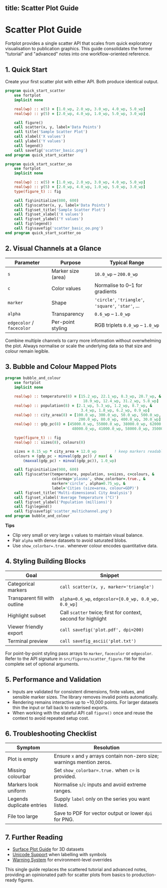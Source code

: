 title: Scatter Plot Guide
---

# Scatter Plot Guide

Fortplot provides a single scatter API that scales from quick exploratory
visualisation to publication graphics. This guide consolidates the former
"tutorial" and "advanced" notes into one workflow-oriented reference.

## 1. Quick Start

Create your first scatter plot with either API. Both produce identical output.

```fortran
program quick_start_scatter
    use fortplot
    implicit none

    real(wp) :: x(5) = [1.0_wp, 2.0_wp, 3.0_wp, 4.0_wp, 5.0_wp]
    real(wp) :: y(5) = [2.0_wp, 4.0_wp, 1.0_wp, 5.0_wp, 3.0_wp]

    call figure()
    call scatter(x, y, label='Data Points')
    call title('Sample Scatter Plot')
    call xlabel('X values')
    call ylabel('Y values')
    call legend()
    call savefig('scatter_basic.png')
end program quick_start_scatter
```

```fortran
program quick_start_scatter_oo
    use fortplot
    implicit none

    real(wp) :: x(5) = [1.0_wp, 2.0_wp, 3.0_wp, 4.0_wp, 5.0_wp]
    real(wp) :: y(5) = [2.0_wp, 4.0_wp, 1.0_wp, 5.0_wp, 3.0_wp]
    type(figure_t) :: fig

    call fig%initialize(800, 600)
    call fig%scatter(x, y, label='Data Points')
    call fig%set_title('Sample Scatter Plot')
    call fig%set_xlabel('X values')
    call fig%set_ylabel('Y values')
    call fig%legend()
    call fig%savefig('scatter_basic_oo.png')
end program quick_start_scatter_oo
```

## 2. Visual Channels at a Glance

| Parameter | Purpose | Typical Range |
|-----------|---------|---------------|
| `s`       | Marker size (area) | `10.0_wp` – `200.0_wp` |
| `c`       | Color values        | Normalise to 0–1 for gradients |
| `marker`  | Shape               | `'circle'`, `'triangle'`, `'square'`, `'star'`, ... |
| `alpha`   | Transparency        | `0.6_wp` – `1.0_wp` |
| `edgecolor` / `facecolor` | Per-point styling | RGB triplets `0.0_wp` – `1.0_wp` |

Combine multiple channels to carry more information without overwhelming the
plot. Always normalise or scale the underlying data so that size and colour
remain legible.

## 3. Bubble and Colour Mapped Plots

```fortran
program bubble_and_colour
    use fortplot
    implicit none

    real(wp) :: temperature(8) = [15.2_wp, 22.1_wp, 8.3_wp, 28.7_wp, &
                                   18.9_wp, 12.4_wp, 31.2_wp, 5.8_wp]
    real(wp) :: population(8) = [2.1_wp, 5.3_wp, 1.2_wp, 8.7_wp, &
                                  3.4_wp, 1.8_wp, 6.2_wp, 0.9_wp]
    real(wp) :: city_area(8) = [100.0_wp, 300.0_wp, 50.0_wp, 500.0_wp, &
                                 200.0_wp, 80.0_wp, 400.0_wp, 30.0_wp]
    real(wp) :: gdp_pc(8) = [45000.0_wp, 55000.0_wp, 38000.0_wp, 62000.0_wp, &
                              48000.0_wp, 41000.0_wp, 58000.0_wp, 35000.0_wp]

    type(figure_t) :: fig
    real(wp) :: sizes(8), colours(8)

    sizes = 0.15_wp * city_area + 12.0_wp        ! keep markers readable
    colours = (gdp_pc - minval(gdp_pc)) / max( &
        (maxval(gdp_pc) - minval(gdp_pc)), 1.0_wp)

    call fig%initialize(900, 600)
    call fig%scatter(temperature, population, s=sizes, c=colours, &
                     colormap='plasma', show_colorbar=.true., &
                     marker='circle', alpha=0.75_wp, &
                     label='Cities (size=area, colour=GDP)')
    call fig%set_title('Multi-dimensional City Analysis')
    call fig%set_xlabel('Average Temperature (°C)')
    call fig%set_ylabel('Population (millions)')
    call fig%legend()
    call fig%savefig('scatter_multichannel.png')
end program bubble_and_colour
```

**Tips**
- Clip very small or very large `s` values to maintain visual balance.
- Pair `alpha` with dense datasets to avoid saturated blobs.
- Use `show_colorbar=.true.` whenever colour encodes quantitative data.

## 4. Styling Building Blocks

| Goal | Snippet |
|------|---------|
| Categorical markers | `call scatter(x, y, marker='triangle')` |
| Transparent fill with outline | `alpha=0.6_wp`, `edgecolor=[0.0_wp, 0.0_wp, 0.0_wp]` |
| Highlight subset | Call `scatter` twice; first for context, second for highlight |
| Viewer friendly export | `call savefig('plot.pdf', dpi=200)` |
| Terminal preview | `call savefig_ascii('plot.txt')` |

For point-by-point styling pass arrays to `marker`, `facecolor` or `edgecolor`.
Refer to the API signature in `src/figures/scatter_figure.f90` for the complete
set of optional arguments.

## 5. Performance and Validation

- Inputs are validated for consistent dimensions, finite values, and sensible
  marker sizes. The library removes invalid points automatically.
- Rendering remains interactive up to ~10,000 points. For larger datasets
  thin the input or fall back to rasterised exports.
- When working with the stateful API call `figure()` once and reuse the context
  to avoid repeated setup cost.

## 6. Troubleshooting Checklist

| Symptom | Resolution |
|---------|------------|
| Plot is empty | Ensure `x` and `y` arrays contain non-zero size; warnings mention zeros. |
| Missing colourbar | Set `show_colorbar=.true.` when `c=` is provided. |
| Markers look uniform | Normalise `s`/`c` inputs and avoid extreme ranges. |
| Legends duplicate entries | Supply `label` only on the series you want listed. |
| File too large | Save to PDF for vector output or lower `dpi` for PNG. |

## 7. Further Reading

- [Surface Plot Guide](surface_plot_guide.md) for 3D datasets
- [Unicode Support](unicode_support.md) when labelling with symbols
- [Warning System](warning_system.md) for environment-level overrides

This single guide replaces the scattered tutorial and advanced notes, providing
an opinionated path for scatter plots from basics to production-ready figures.
